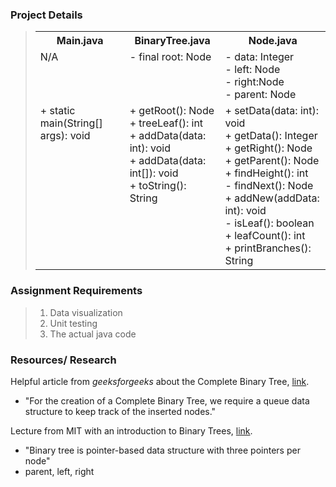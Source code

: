 ### Project Details
> <table>
>   <tr>
>     <th>Main.java</th>
>     <th>BinaryTree.java</th>
>     <th>Node.java</th>
>   </tr>
>   <tr style="vertical-align:top">
>     <td>N/A</td>
>     <td>- final root: Node</td>
>     <td>- data: Integer<br>- left: Node<br>- right:Node<br>- parent: Node</td>
>   </tr>
>   <tr style="vertical-align:top">
>     <td>+ static main(String[] args): void</td>
>     <td>+ getRoot(): Node<br>+ treeLeaf(): int<br>+ addData(data: int): void<br>+ addData(data: int[]): void<br>+ toString(): String</td>
>     <td>+ setData(data: int): void<br>+ getData(): Integer<br>+ getRight(): Node<br>+ getParent(): Node<br>+ findHeight(): int<br>- findNext(): Node<br>+ addNew(addData: int): void<br>- isLeaf(): boolean<br>+ leafCount(): int<br>+ printBranches(): String</td>
>   </tr>
> </table>

### Assignment Requirements
> 1. Data visualization 
> 2. Unit testing
> 3. The actual java code

### Resources/ Research
<p>Helpful article from <i>geeksforgeeks</i> about the Complete Binary Tree, 
<a href="https://www.geeksforgeeks.org/complete-binary-tree/">link</a>.</p>

 - "For the creation of a Complete Binary Tree, we require a queue data structure to keep track of the inserted nodes."
<p>Lecture from MIT with an introduction to Binary Trees, <a href="https://ocw.mit.edu/courses/6-006-introduction-to-algorithms-spring-2020/376714cc85c6c784d90eec9c575ec027_MIT6_006S20_lec6.pdf">link</a>.</p>

 - "Binary tree is pointer-based data structure with three pointers per node"
 - parent, left, right
